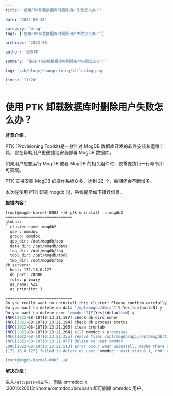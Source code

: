 ```yaml
---
title: '使用PTK卸载数据库时删除用户失败怎么办？'

date: '2022-08-18'

category: 'blog'
tags: ['使用PTK卸载数据库时删除用户失败怎么办？']

archives: '2022-08'

author: '张翠娉'

summary: '使用PTK卸载数据库时删除用户失败怎么办？'

img: '/zh/blogs/zhangcuiping/title/img.png'

times: '11:20'
---
```


# 使用 PTK 卸载数据库时删除用户失败怎么办？

**背景介绍**：

PTK (Provisioning Toolkit)是一款针对 MogDB 数据库开发的软件安装和运维工具，旨在帮助用户更便捷地安装部署 MogDB 数据库。

如果用户想要运行 MogDB 或者 MogDB 的相关组件时，仅需要执行一行命令即可实现。

PTK 支持安装 MogDB 的操作系统众多，达到 22 个，后期还会不断增多。

本次在使用 PTK 卸载 mogdb 时，系统提示如下错误信息。

**报错内容**：

```bash
[root@mogdb-kernel-0003 ~]# ptk uninstall -n mogdb2
=============================
global:
  cluster_name: mogdb2
  user: ommdoc
  group: ommdoc
  app_dir: /opt/mogdb/app
  data_dir: /opt/mogdb/data
  log_dir: /opt/mogdb/log
  tool_dir: /opt/mogdb/tool
  tmp_dir: /opt/mogdb/tmp
db_servers:
- host: 172.16.0.127
  db_port: 28000
  role: primary
  az_name: AZ1
  az_priority: 1

=============================
Do you really want to uninstall this cluster? Please confirm carefully[Y|Yes](default=N) y
Do you want to delete db data '/opt/mogdb/data'?[Y|Yes](default=N) y
Do you want to delete user 'ommdoc'?[Y|Yes](default=N) y
INFO[2022-08-18T10:13:21.187] check db dirs owner                           host=172.16.0.127
INFO[2022-08-18T10:13:21.194] check db process status                       host=172.16.0.127
INFO[2022-08-18T10:13:21.205] clean crontab                                 host=172.16.0.127
INFO[2022-08-18T10:13:21.264] kill ommdoc's processes                       host=172.16.0.127
INFO[2022-08-18T10:13:21.355] remove files /opt/mogdb/app,/opt/mogdb/tool,/opt/mogdb/cm,/opt/mogdb/tmp,/opt/mogdb/data,/opt/mogdb/log  host=172.16.0.127
INFO[2022-08-18T10:13:21.477] delete os user ommdoc                         host=172.16.0.127
ERRO[2022-08-18T10:13:21.513] error occur when uninstall, maybe there are some dirty file/dir need clean by your self manually
[172.16.0.127] failed to delete os user 'ommdoc': exit status 1, cmd: test -f /etc/sudoers.d/ommdoc && rm -f /etc/sudoers.d/ommdoc; userdel -rf ommdoc || [ $? -eq 6 ], output: userdel: failure while writing changes to /etc/passwd

[root@mogdb-kernel-0003 ~]#
```

**解决办法**：

进入`/etc/passwd`文件，删除 ommdoc: x :20016:20013::/home/ommdoc:/bin/bash 即可删掉 ommdoc 用户。
